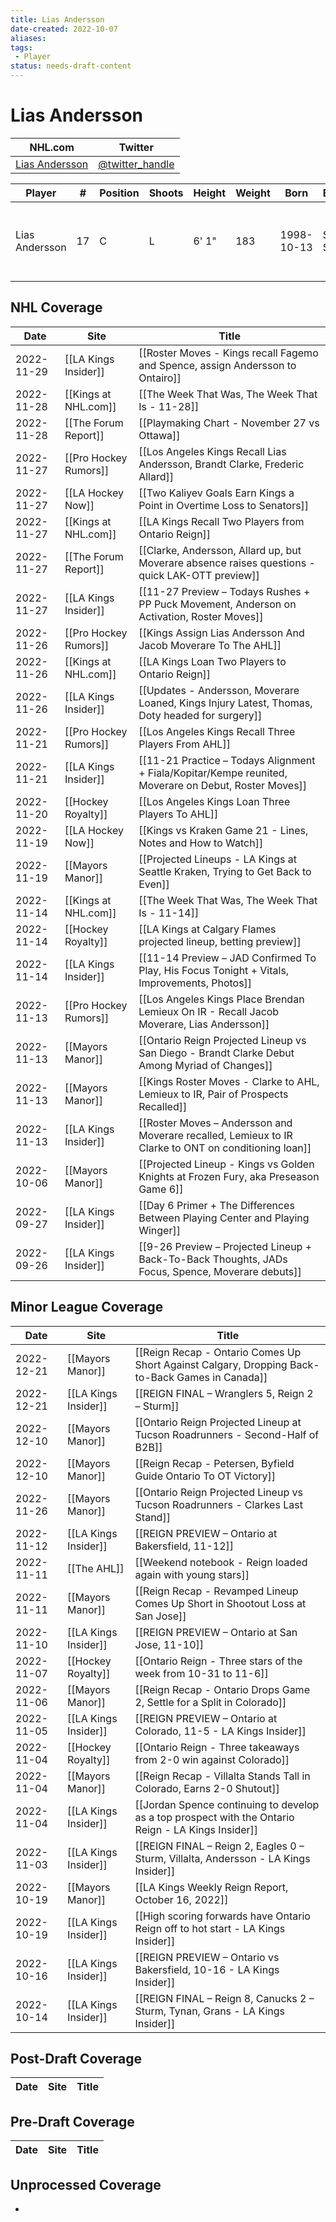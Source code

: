 ```yaml
---
title: Lias Andersson
date-created: 2022-10-07
aliases: 
tags:
 - Player
status: needs-draft-content
---
```


# Lias Andersson

NHL.com | Twitter
-|-
[Lias Andersson]() | [@twitter_handle](https://twitter.com/)

Player | \# | Position | Shoots | Height | Weight | Born | Birthplace | Draft 
-|-|-|-|-|-|-|-|-
Lias Andersson | 17 | C | L | 6' 1" | 183 | 1998-10-13 | Smogen, SWE | 2017 NYR, 1st rd, 7th pk (7th overall)



## NHL  Coverage
| Date       | Site                  | Title                                                                                                 |
| ---------- | --------------------- | ----------------------------------------------------------------------------------------------------- |
| 2022-11-29 | [[LA Kings Insider]]  | [[Roster Moves - Kings recall Fagemo and Spence, assign Andersson to Ontairo]]                        |
| 2022-11-28 | [[Kings at NHL.com]]  | [[The Week That Was, The Week That Is - 11-28]]                                                       |
| 2022-11-28 | [[The Forum Report]]  | [[Playmaking Chart - November 27 vs Ottawa]]                                                          |
| 2022-11-27 | [[Pro Hockey Rumors]] | [[Los Angeles Kings Recall Lias Andersson, Brandt Clarke, Frederic Allard]]                           |
| 2022-11-27 | [[LA Hockey Now]]     | [[Two Kaliyev Goals Earn Kings a Point in Overtime Loss to Senators]]                                 |
| 2022-11-27 | [[Kings at NHL.com]]  | [[LA Kings Recall Two Players from Ontario Reign]]                                                    |
| 2022-11-27 | [[The Forum Report]]  | [[Clarke, Andersson, Allard up, but Moverare absence raises questions - quick LAK-OTT preview]]       |
| 2022-11-27 | [[LA Kings Insider]]  | [[11-27 Preview – Todays Rushes + PP Puck Movement, Anderson on Activation, Roster Moves]]            |
| 2022-11-26 | [[Pro Hockey Rumors]] | [[Kings Assign Lias Andersson And Jacob Moverare To The AHL]]                                         |
| 2022-11-26 | [[Kings at NHL.com]]  | [[LA Kings Loan Two Players to Ontario Reign]]                                                        |
| 2022-11-26 | [[LA Kings Insider]]  | [[Updates - Andersson, Moverare Loaned, Kings Injury Latest, Thomas, Doty headed for surgery]]        |
| 2022-11-21 | [[Pro Hockey Rumors]] | [[Los Angeles Kings Recall Three Players From AHL]]                                                   |
| 2022-11-21 | [[LA Kings Insider]]  | [[11-21 Practice – Todays Alignment + Fiala/Kopitar/Kempe reunited, Moverare on Debut, Roster Moves]] |
| 2022-11-20 | [[Hockey Royalty]]    | [[Los Angeles Kings Loan Three Players To AHL]]                                                       |
| 2022-11-19 | [[LA Hockey Now]]     | [[Kings vs Kraken Game 21 - Lines, Notes and How to Watch]]                                           |
| 2022-11-19 | [[Mayors Manor]]      | [[Projected Lineups - LA Kings at Seattle Kraken, Trying to Get Back to Even]]                        |
| 2022-11-14 | [[Kings at NHL.com]]  | [[The Week That Was, The Week That Is - 11-14]]                                                       |
| 2022-11-14 | [[Hockey Royalty]]    | [[LA Kings at Calgary Flames projected lineup, betting preview]]                                      |
| 2022-11-14 | [[LA Kings Insider]]  | [[11-14 Preview – JAD Confirmed To Play, His Focus Tonight + Vitals, Improvements, Photos]]           |
| 2022-11-13 | [[Pro Hockey Rumors]] | [[Los Angeles Kings Place Brendan Lemieux On IR - Recall Jacob Moverare, Lias Andersson]]             |
| 2022-11-13 | [[Mayors Manor]]      | [[Ontario Reign Projected Lineup vs San Diego - Brandt Clarke Debut Among Myriad of Changes]]         |
| 2022-11-13 | [[Mayors Manor]]      | [[Kings Roster Moves - Clarke to AHL, Lemieux to IR, Pair of Prospects Recalled]]                     |
| 2022-11-13 | [[LA Kings Insider]]  | [[Roster Moves – Andersson and Moverare recalled, Lemieux to IR Clarke to ONT on conditioning loan]]  |
| 2022-10-06 | [[Mayors Manor]]      | [[Projected Lineup - Kings vs Golden Knights at Frozen Fury, aka Preseason Game 6]]                   |
| 2022-09-27 | [[LA Kings Insider]]  | [[Day 6 Primer + The Differences Between Playing Center and Playing Winger]]                          |
| 2022-09-26 | [[LA Kings Insider]] | [[9-26 Preview – Projected Lineup + Back-To-Back Thoughts, JADs Focus, Spence, Moverare debuts]]



## Minor League Coverage
| Date       | Site                 | Title                                                                                               |
| ---------- | -------------------- | --------------------------------------------------------------------------------------------------- |
| 2022-12-21 | [[Mayors Manor]]     | [[Reign Recap - Ontario Comes Up Short Against Calgary, Dropping Back-to-Back Games in Canada]]     |
| 2022-12-21 | [[LA Kings Insider]] | [[REIGN FINAL – Wranglers 5, Reign 2 – Sturm]]                                                      |
| 2022-12-10 | [[Mayors Manor]]     | [[Ontario Reign Projected Lineup at Tucson Roadrunners - Second-Half of B2B]]                       |
| 2022-12-10 | [[Mayors Manor]]     | [[Reign Recap - Petersen, Byfield Guide Ontario To OT Victory]]                                     |
| 2022-11-26 | [[Mayors Manor]]     | [[Ontario Reign Projected Lineup vs Tucson Roadrunners - Clarkes Last Stand]]                       |
| 2022-11-12 | [[LA Kings Insider]] | [[REIGN PREVIEW – Ontario at Bakersfield, 11-12]]                                                   |
| 2022-11-11 | [[The AHL]]          | [[Weekend notebook - Reign loaded again with young stars]]                                          |
| 2022-11-11 | [[Mayors Manor]]     | [[Reign Recap - Revamped Lineup Comes Up Short in Shootout Loss at San Jose]]                       |
| 2022-11-10 | [[LA Kings Insider]] | [[REIGN PREVIEW – Ontario at San Jose, 11-10]]                                                      |
| 2022-11-07 | [[Hockey Royalty]]   | [[Ontario Reign - Three stars of the week from 10-31 to 11-6]]                                      |
| 2022-11-06 | [[Mayors Manor]]     | [[Reign Recap - Ontario Drops Game 2, Settle for a Split in Colorado]]                              |
| 2022-11-05 | [[LA Kings Insider]] | [[REIGN PREVIEW – Ontario at Colorado, 11-5 - LA Kings Insider]]                                    |
| 2022-11-04 | [[Hockey Royalty]]   | [[Ontario Reign - Three takeaways from 2-0 win against Colorado]]                                   |
| 2022-11-04 | [[Mayors Manor]]     | [[Reign Recap - Villalta Stands Tall in Colorado, Earns 2-0 Shutout]]                               |
| 2022-11-04 | [[LA Kings Insider]] | [[Jordan Spence continuing to develop as a top prospect with the Ontario Reign - LA Kings Insider]] |
| 2022-11-03 | [[LA Kings Insider]] | [[REIGN FINAL – Reign 2, Eagles 0 – Sturm, Villalta, Andersson - LA Kings Insider]]                 |
| 2022-10-19 | [[Mayors Manor]]     | [[LA Kings Weekly Reign Report, October 16, 2022]]                                                  |
| 2022-10-19 | [[LA Kings Insider]] | [[High scoring forwards have Ontario Reign off to hot start - LA Kings Insider]]                    |
| 2022-10-16 | [[LA Kings Insider]] | [[REIGN PREVIEW – Ontario vs Bakersfield, 10-16 - LA Kings Insider]]                                |
| 2022-10-14 | [[LA Kings Insider]] | [[REIGN FINAL – Reign 8, Canucks 2 – Sturm, Tynan, Grans - LA Kings Insider]]       |


## Post-Draft Coverage
Date | Site |  Title
---|---|---



## Pre-Draft Coverage
Date | Site |  Title
---|---|---


## Unprocessed Coverage
- 
